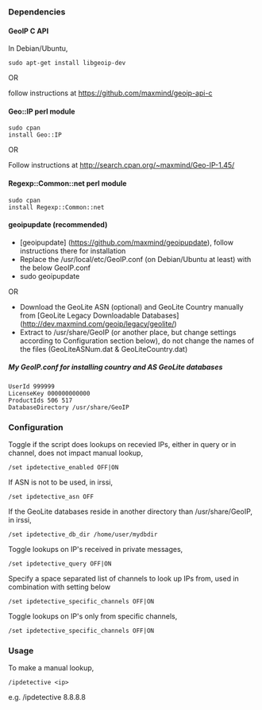 ### Dependencies

#### GeoIP C API

In Debian/Ubuntu,

```
sudo apt-get install libgeoip-dev
```

OR

follow instructions at https://github.com/maxmind/geoip-api-c

#### Geo::IP perl module

```
sudo cpan
install Geo::IP
```

OR

Follow instructions at http://search.cpan.org/~maxmind/Geo-IP-1.45/

#### Regexp::Common::net perl module

```
sudo cpan
install Regexp::Common::net
```

#### geoipupdate (recommended)

* [geoipupdate] (https://github.com/maxmind/geoipupdate), follow instructions there for installation
* Replace the /usr/local/etc/GeoIP.conf (on Debian/Ubuntu at least) with the below GeoIP.conf
* sudo geoipupdate

OR

* Download the GeoLite ASN (optional) and GeoLite Country manually from [GeoLite Legacy Downloadable Databases] (http://dev.maxmind.com/geoip/legacy/geolite/)
* Extract to /usr/share/GeoIP (or another place, but change settings according to Configuration section below), do not change the names of the files (GeoLiteASNum.dat & GeoLiteCountry.dat)

##### My GeoIP.conf for installing country and AS GeoLite databases

```
UserId 999999
LicenseKey 000000000000
ProductIds 506 517
DatabaseDirectory /usr/share/GeoIP
```

### Configuration

Toggle if the script does lookups on recevied IPs, either in query or in channel, does not impact manual lookup,
```
/set ipdetective_enabled OFF|ON
```

If ASN is not to be used, in irssi,
```
/set ipdetective_asn OFF
```

If the GeoLite databases reside in another directory than /usr/share/GeoIP, in irssi,
```
/set ipdetective_db_dir /home/user/mydbdir
```

Toggle lookups on IP's received in private messages,
```
/set ipdetective_query OFF|ON
```

Specify a space separated list of channels to look up IPs from, used in combination with setting below
```
/set ipdetective_specific_channels OFF|ON
```

Toggle lookups on IP's only from specific channels,
```
/set ipdetective_specific_channels OFF|ON
```

### Usage

To make a manual lookup,
```
/ipdetective <ip>
```
e.g. /ipdetective 8.8.8.8
